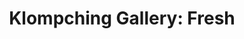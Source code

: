 ---
attached_collection: collections/retail.md
attached_link: 
block_aspect_ratio: ratio-1x1
blog_block_cover: https://d1sf55qlb7p6hz.cloudfront.net/retail_fresh-blog-1_minus2020.jpg
blog_header: 
caption: The Changing Landscape of American Retail September 9 - October 10 
content: >-
  [_The_ _Changing_ _Landscape_ _of American
  Retail_](https://jesserieser.com/projects/changing-landscape-american-retail/)
  is on display through October 10th in the annual Fresh exhibition at
  [Klompching Gallery](https://www.klompching.com/about). The gallery has
  arranged a zoom panel with owners Debra Klompching and Darren Ching with
  virtual artist talks with myself and artist [Marcus
  Desieno](http://www.marcusdesieno.com/recognition-patterns) and you can
  register through eventbrite
  [here](https://www.eventbrite.com/e/fresh-2020-artist-talk-marcus-desieno-and-jesse-rieser-tickets-119802868605).


  Now in its 9th year, the FRESH Annual Exhibition is presented by the
  Klompching Gallery in New York. Only 5 photographers are selected for this
  exemplary exhibition, curated and presented to the highest standards by one of
  the leading contemporary art galleries, specializing in the exhibition and
  sale of emerging, mid-career and established artists working in the
  photographic arts.


  Beginning in 2015, The Changing Landscape of American Retail is an ongoing
  documentation of the shift from traditional brick-and-mortar locations where
  we once socialized and interacted with our community to the stark and generic
  essential for e-commerce. Like memories, familiar retail entities are fading
  away. Today, they stand as modern-day ruins and architectural artifacts.


  These works are an exercise of looking to the past and peering into the
  future, serving as a metaphor of how technology is accelerating cultural
  change in the modern world. I know you can’t fight change, but that doesn’t
  mean you can’t be sentimental.


  Celebrated in the _PDN Photo Annual_ and _Photolucida’s_ _Critical Mass_, you
  can learn more by visiting interviews on [_The Washington
  Post_](https://www.washingtonpost.com/photography/2019/11/22/photographing-retail-apocalypse/)_,_
  [_NPR_](https://kjzz.org/content/708344/changing-face-retail-through-camera-lens)_,_
  [_Architectural
  Digest_](https://www.architecturaldigest.com/story/jesse-rieser-retail-apocalypse)_,_
  [_Wired_](https://www.wired.com/story/photo-gallery-retail-apocalypse/)_,_
  [_Fast
  Company_](https://www.fastcompany.com/90230234/the-retail-apocalypse-in-pictures)_,_
  and [_Business
  Insider_](https://www.businessinsider.com/retail-apocalypse-american-landscape-jesse-rieser-photos-2018-12)_._
date: 
news_category:
  - exhibition
theme_color: "#D8F1AE"
title: "Klompching Gallery: Fresh"
seo:
  meta_description: 
  meta_title: 
post_blocks:
  - _bookshop_name: posts/media-row-start
    row_alignment: between
  - _bookshop_name: posts/media-element-static
    caption: 
    image: https://d1sf55qlb7p6hz.cloudfront.net/retail_fresh-blog-3.jpg
    width: '100'
  - _bookshop_name: posts/media-element-static
    caption: 
    image: https://d1sf55qlb7p6hz.cloudfront.net/retail_fresh-blog-5.jpg
    width: '50'
  - _bookshop_name: posts/media-element-static
    caption: 
    image: https://d1sf55qlb7p6hz.cloudfront.net/retail_fresh-blog-4.jpg
    width: '50'
  - _bookshop_name: posts/media-element-static
    caption: 
    image: https://d1sf55qlb7p6hz.cloudfront.net/retail_fresh-blog-6.jpg
    width: '50'
  - _bookshop_name: posts/media-element-static
    caption: 
    image: https://d1sf55qlb7p6hz.cloudfront.net/retail-15.jpg
    width: '50'
  - _bookshop_name: posts/media-element-static
    caption: 
    image: https://d1sf55qlb7p6hz.cloudfront.net/retail_fresh-blog-1.jpg
    width: '50'
  - _bookshop_name: posts/media-element-static
    caption: 
    image: https://d1sf55qlb7p6hz.cloudfront.net/retail_fresh-blog-2.jpg
    width: '50'
  - _bookshop_name: posts/media-row-end
blog_slider:
  - _bookshop_name: posts/media-element-url
    image: https://d1sf55qlb7p6hz.cloudfront.net/retail_fresh-blog-1_minus2020.jpg
---